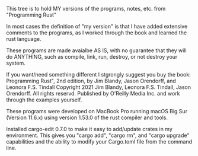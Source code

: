 This tree is to hold MY versions of the programs, notes, etc. from "Programming Rust"

In most cases the definition of "my version" is that I have added extensive comments to the
programs, as I worked through the book and learned the rust language.

These programs are made avaialbe AS IS, with no guarantee that they will do ANYTHING, such as
compile, link, run, destroy, or not destroy your system.

If you want/need something different I stgrongly suggest you buy the book:
 Programming Rust", 2nd edition, by Jim Blandy, Jason Orendorff, and Leonora F.S. Tindall
 Copyright  2021 Jim Blandy, Leonora F.S. Tindall, Jason Orendorff.  All rights reservd.
 Published by O'Reilly Media Inc. 
and work through the examples yourself. 

These programs were developed on MacBook Pro running macOS Big Sur (Version 11.6.x)
using version 1.53.0 of the rust compiler and tools.
 
Installed cargo-edit 0.7.0 to make it easy to add/update crates in my environment.
This gives you "cargo add", "cargo rm", and "cargo upgrade" capabilities and the
ability to modify your Cargo.toml file from the command line.

